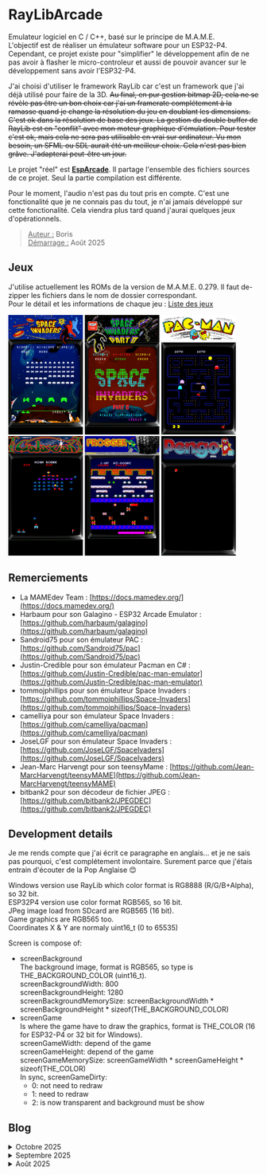 
# RayLibArcade

Emulateur logiciel en C / C++, basé sur le principe de M.A.M.E.  
L'objectif est de réaliser un émulateur software pour un ESP32-P4. Cependant, ce projet existe pour "simplifier" le développement afin de ne pas avoir à flasher le micro-controleur et aussi de pouvoir avancer sur le développement sans avoir l'ESP32-P4.  

J'ai choisi d'utiliser le framework RayLib car c'est un framework que j'ai déjà utilisé pour faire de la 3D. ~~Au final, en pur gestion bitmap 2D, cela ne se révèle pas être un bon choix car j'ai un framerate complétement à la ramasse quand je change la résolution du jeu en doublant les dimensions. C'est ok dans la résolution de base des jeux. La gestion du double buffer de RayLib est en "conflit" avec mon moteur graphique d'émulation. Pour tester c'est ok, mais cela ne sera pas utilisable en vrai sur ordinateur. Vu mon besoin, un SFML ou SDL aurait été un meilleur choix. Cela n'est pas bien grâve. J'adapterai peut-être un jour.~~  

Le projet "réel" est **[EspArcade](https://github.com/BorisFR/EspArcade)**. Il partage l'ensemble des fichiers sources de ce projet. Seul la partie compilation est différente.

Pour le moment, l'audio n'est pas du tout pris en compte. C'est une fonctionalité que je ne connais pas du tout, je n'ai jamais développé sur cette fonctionalité. Cela viendra plus tard quand j'aurai quelques jeux d'opérationnels.  

> <ins>Auteur :</ins> Boris  
<ins>Démarrage :</ins> Août 2025  

## Jeux  

J'utilise actuellement les ROMs de la version de M.A.M.E. 0.279. Il faut de-zipper les fichiers dans le nom de dossier correspondant.  
Pour le détail et les informations de chaque jeu : [Liste des jeux](https://borisfr.github.io/RayLibArcade/wiki/games.html)

<img src="sdcard/ss/invaders.png" alt="Space Invaders" width="150" /> <img src="sdcard/ss/invadpt2.png" alt="Space Invaders Part II" width="150" /> <img src="sdcard/ss/pacman.png" alt="Pacman" width="150" /> <img src="sdcard/ss/galaxian.png" alt="Galaxian" width="150" /> <img src="sdcard/ss/frogger.png" alt="Frogger" width="150" /> <img src="sdcard/ss/pengo.png" alt="Pengo" width="150" />  

## Remerciements

- La MAMEdev Team : [https://docs.mamedev.org/](https://docs.mamedev.org/)  
- Harbaum pour son Galagino - ESP32 Arcade Emulator : [https://github.com/harbaum/galagino](https://github.com/harbaum/galagino)  
- Sandroid75 pour son émulateur PAC : [https://github.com/Sandroid75/pac](https://github.com/Sandroid75/pac)  
- Justin-Credible pour son émulateur Pacman en C# : [https://github.com/Justin-Credible/pac-man-emulator](https://github.com/Justin-Credible/pac-man-emulator)  
- tommojphillips pour son émulateur Space Invaders : [https://github.com/tommojphillips/Space-Invaders](https://github.com/tommojphillips/Space-Invaders)  
- camelliya pour son émulateur Space Invaders : [https://github.com/camelliya/pacman](https://github.com/camelliya/pacman)  
- JoseLGF pour son émulateur Space Invaders : [https://github.com/JoseLGF/SpaceIvaders](https://github.com/JoseLGF/SpaceIvaders)  
- Jean-Marc Harvengt pour son teensyMame : [https://github.com/Jean-MarcHarvengt/teensyMAME](https://github.com/Jean-MarcHarvengt/teensyMAME)  
- bitbank2 pour son décodeur de fichier JPEG : [https://github.com/bitbank2/JPEGDEC](https://github.com/bitbank2/JPEGDEC)  

## Development details  

Je me rends compte que j'ai écrit ce paragraphe en anglais... et je ne sais pas pourquoi, c'est complétement involontaire. Surement parce que j'étais entrain d'écouter de la Pop Anglaise 😊  

Windows version use RayLib which color format is RG8888 (R/G/B+Alpha), so 32 bit.  
ESP32P4 version use color format RGB565, so 16 bit.  
JPeg image load from SDcard are RGB565 (16 bit).  
Game graphics are RGB565 too.  
Coordinates X & Y are normaly uint16_t (0 to 65535)  

Screen is compose of:
* screenBackground  
The background image, format is RGB565, so type is THE_BACKGROUND_COLOR (uint16_t).  
screenBackgroundWidth: 800  
screenBackgroundHeight: 1280  
screenBackgroundMemorySize: screenBackgroundWidth * screenBackgroundHeight * sizeof(THE_BACKGROUND_COLOR)  
* screenGame  
Is where the game have to draw the graphics, format is THE_COLOR (16 for ESP32-P4 or 32 bit for Windows).  
screenGameWidth: depend of the game  
screenGameHeight: depend of the game  
screenGameMemorySize: screenGameWidth * screenGameHeight * sizeof(THE_COLOR)  
In sync, screenGameDirty:  
  * 0: not need to redraw  
  * 1: need to redraw  
  * 2: is now transparent and background must be show  

## Blog

<details>
<summary>Octobre 2025</summary>  

* Menu : J'ai commencé l'implémentation d'un menu pour choisir le jeu. J'ai également implémenté le fait de pouvoir quitter un jeu et d'en démarrer un autre. J'ai dû revoir légèrement l'allocation et libération de mémoire. La gestion du tactile/souris permet maintenant de détecter le "click" et le "scroll". Mon programme permet donc maintenant de démarrer sur le menu, lancer l'exécution un jeu, de le quitter pour revenir au menu, puis de démarrer l'exécution d'un autre jeu.
* Background & RayLib : l'implémentation de la transparence est maintenant normalement terminé, au moins pour les jeux fonctionnels actuellement. J'ai redessiné un background sur base de marquee et de contour d'écran pour chacun. Concernant l'utilisation de RayLib, la fenêtre est maintenant redimensionable et je fais en sorte que le ratio d'écran soit maintenu. Ce ratio est basé sur l'implémentation finale pour l'ESP32-P4 avec un écran de 800x1280. J'ai également implémenté la prise de screenshot pour alimenter cette page, l'ajout de crédit se fait via la touche '5' et le démarrage d'une partie par la touche '1'.  
* Dans la continuité de Galaxian, sur le même PCB (carte mère) il y a le jeu Pengo qui m'intéresse. C'est parti pour l'implémenter. Nouveauté : rom cryptée. J'implémente un truc par copier/coller du source de M.A.M.E... et c'est un échec. Le nom de la ROM est "not encrypted". J'essai avec ou sans décodage de la ROM mais sans succès... J'ai implémenté un peu plus de la logique de M.A.M.E. lors de la prise en compte de chaque jeu, particulièrement sur le chargement des ROM et des fonctions associées.  
* Galaxian & background : L'implémentation de Galaxian fût relativement facile. Elle est presque terminé, il reste à développer le champs d'étoiles qui défile. Pour "background", l'objectif est d'ajouter une image de fond plein écran derrière l'écran du jeu. J'ai commencé en utilisant l'excellente bibliothèque PNGdec de BitBank2. Manifestement, j'ai un beau souci d'intégration avec mon code. Après de nombreuses heures, j'ai utilisé son autre bibliothèque JPEGdec : succès ! J'ai réalisé rapidement quelques fonds d'écran pour chacun des jeux implémentés, ajouté un positionnement vertical des écrans et ça roule. Il faut encore affiner le graphisme de ces fonds d'écran, mais pour le moment, j'en suis satisfait et je peux passer à la suite. Il faut encore que j'implémente le redessin de ce fond d'écran quand il y a une couleur transparente sur l'écran.  
* Point de situation : le texte "credit" n'apparait pas dans le jeu Pacman, le nombre de crédits, lui, apparaît bien. Bizarre... ⁉️ Concernant Frogger, toujours le souci des couleurs, le nombre de vies qui n'apparaît pas, le jeu est en mode vie infini, gros travail sur le scrolling à faire, ... Bref, du boulot pour Frogger 😁 Et c'est à ce moment que je me rend compte que Frogger n'est pas sur le PCB de Pacman mais de Galaxian. Je me dis que pour avoir un Frogger opérationnel, je dois passer d'abord par l'implémentation de Galaxian. C'est parti!  
* J'ai trouvé le souci des inputs pour Pacman : un bug dans la gestion de l'interruption car j'écrasais la valeur du port 0, comme je le faisais avec Space Invaders. La logique est ici différente. J'ai maintenant corrigé le souci avec RayLib et les premiers jeux (sans limite de fps) fonctionne à plus de 1000 fps...  
* Changement de l'émulateur CpuI8085 pour i8080.Semble ok pour Space Invaders mais ne fonctionne pas pour Space Invaders Part II. Je teste en version ESP...  Bon, au final j'avais introduit un bug dans la gestion du "dirty screen". Comme cela ne fonctionnait pas uniquement avec les jeux i8080, j'avais mis en cause l'émulation du processeur... j'en ai donc implémenté un second. Ce second émulateur 'i8080' ne fonctionne pas avec Space Invaders Part II. Je suis donc revenu sur le premier 'i8085' et j'ai continué à creuser jusqu'à trouvé le bug. Cela ne se voyait pas dans les autres jeux car le 'dirty screen' n'est pas implenté pour ces jeux. Tout est à nouveau opérationnel et synchro en les deux versions😊.
* Début de l'implémentation du scrolling pour le jeu Frogger. Il semble que ce premier code soit opérationnel comme il le devrait. J'en suis surpris, il faut que je creuse un peu plus. J'ai un doute sur un potentiel décalage d'une ligne vers le bas.  
J'ai refait une synchro avec EspArcade. L'émulation I8080 ne fonctionne plus, l'ESP32-P4 fait un reboot à cause d'un morceau de code de ce processeur 😒  
* Le souci des INPUT_PORT est réglé : je n'avais pas implémenté toutes les touches (input du player 2 par exemple, ou encore le COIN2, COIN3", START P2, ...). Maintenant que c'est implémenté, ~~le souci de joystick de Pacman est réglé et~~ je sais enfin démarrer une  partie de FROGGER et même commencer à jouer. Bon, j'ai un souci avec les couleurs des sprites (pas des tiles) et je n'ai pas implémenté le scrolling. Il y a également un souci avec le nombre de vies : elles n'apparaissent pas et j'en ai un nombre infini. Pour le moment je n'ai aucune idée du pourquoi de ce phénomène.
* J'ai une première version des INPUT_PORT opérationnelle. Je me plonge dans le décodage graphique et c'est enfin un succès. J'ai les sprites de Pacman et de Frogger ! Space Invaders et sa suite sont toujours fonctionnels. Il y a cependant un "truc" avec les INPUT_PORT car au démarrage d'une partie de Pacman, le joystick ne fonctionne pas comme il devrait, je dois faire un mouvement dans toutes les directions pour que cela fonctionne correctement. Avec Frogger, je ne sais même pas simuler un COIN1. Le jeu Pacman est maintenant pleinement opérationnel ! J'ai commencé l'implémentation du clipping car les jeux positionnent des sprites sur l'écran dans des zones qui ne sont au final pas affichés.    
* Je tourne en rond, je n'arrive pas à avoir une fonction générique pour décoder les graphismes. Je plonge dans le code source de M.A.M.E. version 0.37xxx (genre pure C) et sur la toute dernière (C / C++ orienté objet). Je commence à intégrer la logique. J'en extrait du code que j'intègre dans le mien. Je commence par les macros permettant de charger les ROMS. Cela me permet d'avoir un gestionnaire de mémoire. J'intègre ensuite la partie qui gère les INPUT. Je revois complétement l'architecture logicielle de mon programme. Le tout nécessite la réécriture de nombreux morceaux de code initial. Le programme devient plus "générique". Pour intégrer un jeu, il faut un fichier de définitions (jeu.h) qui sont majoritairement copiées depuis Mame lui-même et un fichier de codes (jeu.c) qui implémente les spécificités pour le jeu. On retrouve la logique d'implémentation de Mame car je m'en inspire énormément.  
</details>

<details>
<summary>Septembre 2025</summary>  

* En "bidouillant", j'arrive à avoir les sprites opérationnels. Cependant cela ne me satisfait pas trop car cela semble trop en "dur" pour ce jeu et ne fonctionnera surement pas pour d'autres.  Je décide donc d'essayer sur un autre jeu Z80. Je choisis d'abord Crush Roller mais eu final, il y a une protection des ROM et je ne pas trop envie de m'y atteler dès à présent. Je bascule alors sur le jeu Frogger. Celui-ci utilise deux Z80, mais un des deux n'est utile que pour l'audio : cela devrait donc me suffir pour valider mon développement.  Bon, une petite adaptation est nécessaire pour les ROM car certaines ne sont pas utilisale tel quel pour avoir le graphisme. Une inversion des bit 0 et 1 a lieu sur la première rom graphique et également pour la première ROM audio.  
* J'avance doucement en analysant d'autres émulateurs Pacman. J'arrive à faire fonctionner l'émulation Z80, le souci étant ue j'aimerai ne faire que du C++ mais quasi tout les émulateurs sont en pur C. L'autre souci est au niveau graphique : il faut décoder le stockage des tiles et sprites. Je m'inspire de ces autres émulateurs, cela commence à fonctionner, au moins pour les tiles de taille 8x8. Pour les sprites 16x16, c'est un peu tout mélangé. J'ai ma fonction qui extrait les couleurs et également les palettes de couleurs. Je suis un peu perdu avec la notion de "pen" de Mame.  
* J'enchaine sur un nouveau jeu avec un autre processeur. Les jeux sur le processeur I8080 en noir et blanc sont tout de même un peu trop ancien à mon goût. Je me contenterai de Space Invaders et Space Invaders Part II.  
Le nouveau jeu aura donc de la couleur est mon choix se porte sur Pacman qui fonctionne sur un processeur Z80.  
* Histoire de valider le début du code, j'implémente un jeu ressemblant : Space Invaders Part II. Quelques soucis dans le code mais au final, cela fonctionne. Je peaufine l'affichage afin d'implémenter le filtre de couleurs.
</details>

<details>
<summary>Août 2025</summary>  

* Je démarre l'écriture du code avec un jeu simple à émuler. Mon choix se porte sur Space Invaders.  
* Il n'y a pas de gestion de couleur, c'est juste un filtre transparent sur l'écran.En fonction de l'emplacement du pixel allumé, le joueur le verra au travers du filtre et verra donc la couleur.  
Le jeu allume et éteint les pixels, chaque pixel est un bit d'un octet.  
Découverte du jeu, il fonctionne avec un processeur I8080. J'ai rapidement un affichage qui fonctionne. Sauf qu'il n'y a pas les envahisseurs ! Il faut implémenter les interruptions au niveau de l'émulation du processeur. J'implemente dans la foulée une gestion minimale des inputs afin de pouvoir commencer à interagir avec le jeu. J'implémente une gestion d'écran bitmap avec une gestion du "dirty" afin d'optimiser l'affichage et obtenir un 60 images par secondes au minimum sur l'ESP32-P4.  
</details>
